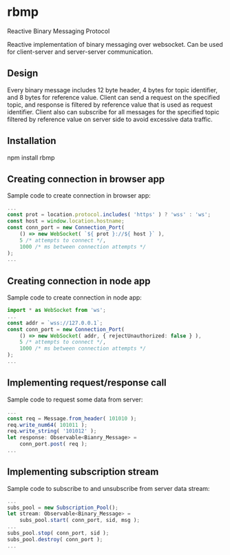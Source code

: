 # rbmp
Reactive Binary Messaging Protocol

Reactive implementation of binary messaging over websocket.
Can be used for client-server and server-server communication.

## Design

Every binary message includes 12 byte header, 4 bytes for topic identifier, and 8 bytes for reference value.
Client can send a request on the specified topic, and response is filtered by reference value that is used as request identifier.
Client also can subscribe for all messages for the specified topic filtered by reference value on server side to avoid excessive data traffic.

## Installation
npm install rbmp

## Creating connection in browser app
Sample code to create connection in browser app:

```ts
...
const prot = location.protocol.includes( 'https' ) ? 'wss' : 'ws';
const host = window.location.hostname;
const conn_port = new Connection_Port(
	() => new WebSocket( `${ prot }://${ host }` ),
	5 /* attempts to connect */,
	1000 /* ms between connection attempts */
);
...
```

## Creating connection in node app
Sample code to create connection in node app:

```ts
import * as WebSocket from 'ws';
...
const addr = `wss://127.0.0.1`;
const conn_port = new Connection_Port(
	() => new WebSocket( addr, { rejectUnauthorized: false } ),
	5 /* attempts to connect */,
	1000 /* ms between connection attempts */
);
...
```

## Implementing request/response call
Sample code to request some data from server:

```ts
...
const req = Message.from_header( 101010 );
req.write_num64( 101011 );
req.write_string( '101012' );
let response: Observable<Bianry_Message> =
	conn_port.post( req );
...
```

## Implementing subscription stream
Sample code to subscribe to and unsubscribe from server data stream:

```ts
...
subs_pool = new Subscription_Pool();
let stream: Observable<Binary_Message> =
	subs_pool.start( conn_port, sid, msg );
...
subs_pool.stop( conn_port, sid );
subs_pool.destroy( conn_port );
...
```
